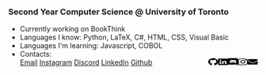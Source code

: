 ### Second Year Computer Science @ University of Toronto

<!-- **piroozb/piroozb** is a ✨ _special_ ✨ repository because its `README.md` (this file) appears on your GitHub profile.

Here are some ideas to get you started: -->
- Currently working on BookThink
- Languages I know: Python, LaTeX, C#, HTML, CSS, Visual Basic
- Languages I'm learning: Javascript, COBOL
- Contacts:  
<img style="float: right;" src="logos/envelope.svg" width="20" height="15"> [Email](piroozbarkoosaraei@gmail.com) 
<img style="float: right;" src="logos/instagram.svg" width="20" height="15"> [Instagram](https://www.instagram.com/pillscapsules/) 
<img style="float: right;" src="logos/discord.svg" width="20" height="15"> [Discord](https://discord.com/users/242061580970229761) 
<img style="float: right;" src="logos/linkedin.svg" width="20" height="15"> [LinkedIn](https://www.linkedin.com/in/pirooz-barkoosaraei/) 
<img style="float: right;" src="logos/github.svg" width="20" height="15"> [Github](https://github.com/piroozb/)
